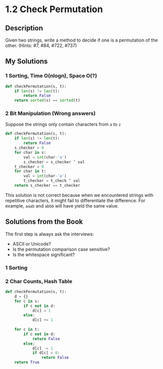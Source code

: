 # 1.2 Check Permutation

## Description

Given two strings, write a method to decide if one is a permutation of the other. (Hints: #7, #84, #722, #737)

## My Solutions

### 1 Sorting, Time O(nlogn), Space O(?)

````python
def checkPermutation(s, t):
    if len(s) != len(t):
        return False
    return sorted(s) == sorted(t)
````



### 2 Bit Manipulation (Wrong answers)

Suppose the strings only contain characters from `a` to `z`

````python
def checkPermutation(s, t):
    if len(s) != len(t):
        return False
    s_checker = 0
    for char in s:
        val = int(char-'a')
        s_checker = s_checker ^ val
    t_checker = 0
    for char in t:
        val = int(char-'a')
        t_checker = t_check ^ val
    return s_checker == t_checker
````

This solution is not correct because when we encountered strings with repetitive characters, it might fail to differentiate the difference. For example, `aaab` and `abbb` will have yield the same value.



## Solutions from the Book

The first step is always ask the interviews:

- ASCII or Unicode?
- Is the permutation comparison case sensitive?
- Is the whitespace significant?



### 1 Sorting

### 2 Char Counts, Hash Table

```python
def checkPermutation(s, t):
    d = {}
    for c in s:
        if c not in d:
            d[c] = 1
        else:
            d[c] += 1
            
    for c in t:
        if c not in d:
            return False
        else:
            d[c] -= 1
            if d[c] < 0:
                return False
    return True
```

